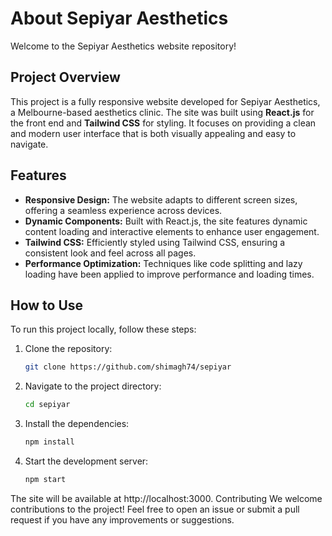 # About Sepiyar Aesthetics

Welcome to the Sepiyar Aesthetics website repository!

## Project Overview

This project is a fully responsive website developed for Sepiyar Aesthetics, a Melbourne-based aesthetics clinic. The site was built using **React.js** for the front end and **Tailwind CSS** for styling. It focuses on providing a clean and modern user interface that is both visually appealing and easy to navigate.

## Features

- **Responsive Design:** The website adapts to different screen sizes, offering a seamless experience across devices.
- **Dynamic Components:** Built with React.js, the site features dynamic content loading and interactive elements to enhance user engagement.
- **Tailwind CSS:** Efficiently styled using Tailwind CSS, ensuring a consistent look and feel across all pages.
- **Performance Optimization:** Techniques like code splitting and lazy loading have been applied to improve performance and loading times.

## How to Use

To run this project locally, follow these steps:

1. Clone the repository:
   ```bash
   git clone https://github.com/shimagh74/sepiyar
2. Navigate to the project directory:
   ```bash
   cd sepiyar
4. Install the dependencies:
   ```bash
   npm install
6. Start the development server:
   ```bash
   npm start
The site will be available at http://localhost:3000.
 Contributing
We welcome contributions to the project! Feel free to open an issue or submit a pull request if you have any improvements or suggestions.
